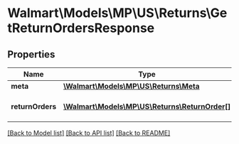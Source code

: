 # Walmart\Models\MP\US\Returns\GetReturnOrdersResponse

## Properties

Name | Type | Description | Notes
------------ | ------------- | ------------- | -------------
**meta** | [**\Walmart\Models\MP\US\Returns\Meta**](Meta.md) |  |
**returnOrders** | [**\Walmart\Models\MP\US\Returns\ReturnOrder[]**](ReturnOrder.md) | List of returns for the seller. |


[[Back to Model list]](./) [[Back to API list]](../../../../../README.md#supported-apis) [[Back to README]](../../../../../README.md)

